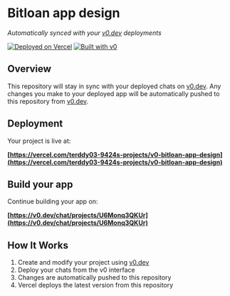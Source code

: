 # Bitloan app design

*Automatically synced with your [v0.dev](https://v0.dev) deployments*

[![Deployed on Vercel](https://img.shields.io/badge/Deployed%20on-Vercel-black?style=for-the-badge&logo=vercel)](https://vercel.com/terddy03-9424s-projects/v0-bitloan-app-design)
[![Built with v0](https://img.shields.io/badge/Built%20with-v0.dev-black?style=for-the-badge)](https://v0.dev/chat/projects/U6Monq3QKUr)

## Overview

This repository will stay in sync with your deployed chats on [v0.dev](https://v0.dev).
Any changes you make to your deployed app will be automatically pushed to this repository from [v0.dev](https://v0.dev).

## Deployment

Your project is live at:

**[https://vercel.com/terddy03-9424s-projects/v0-bitloan-app-design](https://vercel.com/terddy03-9424s-projects/v0-bitloan-app-design)**

## Build your app

Continue building your app on:

**[https://v0.dev/chat/projects/U6Monq3QKUr](https://v0.dev/chat/projects/U6Monq3QKUr)**

## How It Works

1. Create and modify your project using [v0.dev](https://v0.dev)
2. Deploy your chats from the v0 interface
3. Changes are automatically pushed to this repository
4. Vercel deploys the latest version from this repository